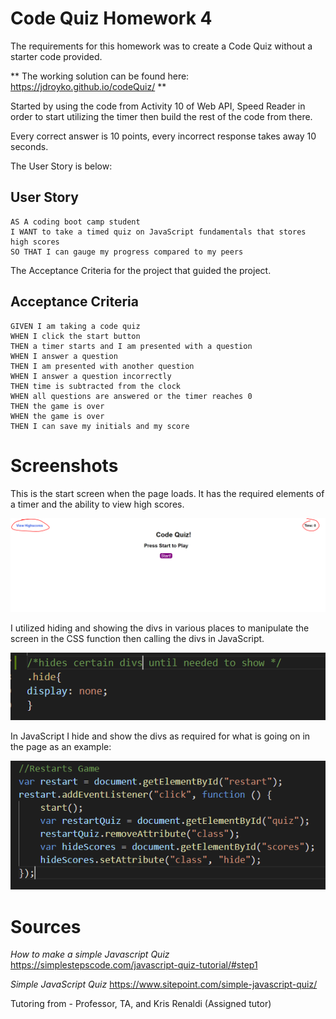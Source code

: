 # Code Quiz Homework 4

The requirements for this homework was to create a Code Quiz without a starter code provided.

** The working solution can be found here:
https://jdroyko.github.io/codeQuiz/ **

Started by using the code from Activity 10 of Web API, Speed Reader in order to start utilizing the timer then build the rest of the code from there. 

Every correct answer is 10 points,
every incorrect response takes away 10 seconds.

The User Story is below:

## User Story

```
AS A coding boot camp student
I WANT to take a timed quiz on JavaScript fundamentals that stores high scores
SO THAT I can gauge my progress compared to my peers
```
The Acceptance Criteria for the project that guided the project. 

## Acceptance Criteria

```
GIVEN I am taking a code quiz
WHEN I click the start button
THEN a timer starts and I am presented with a question
WHEN I answer a question
THEN I am presented with another question
WHEN I answer a question incorrectly
THEN time is subtracted from the clock
WHEN all questions are answered or the timer reaches 0
THEN the game is over
WHEN the game is over
THEN I can save my initials and my score
```
# Screenshots 
This is the start screen when the page loads. It has the required elements of a timer and the ability to view high scores. 

![Homescreen](./images/homescreen.PNG)

I utilized hiding and showing the divs in various places to manipulate the screen in the CSS function then calling the divs in JavaScript.

![Hidecss](./images/hideDivs.PNG)

In JavaScript I hide and show the divs as required for what is going on in the page as an example:

![javahideshow](./images/hideshow.PNG)

# Sources
*How to make a simple Javascript Quiz* https://simplestepscode.com/javascript-quiz-tutorial/#step1

*Simple JavaScript Quiz* https://www.sitepoint.com/simple-javascript-quiz/

Tutoring from - Professor, TA, and Kris Renaldi (Assigned tutor)